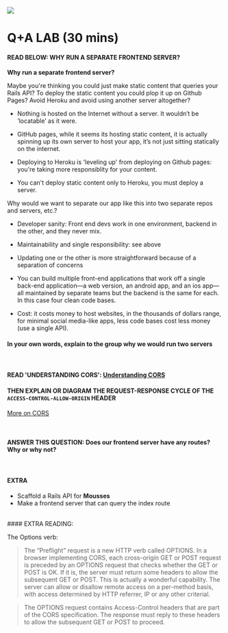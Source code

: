 ![](https://i.imgur.com/mS4bLMs.png)
# Q+A LAB (30 mins)

#### READ BELOW: WHY RUN A SEPARATE FRONTEND SERVER?

**Why run a separate frontend server?**

Maybe you're thinking you could just make static content that queries your Rails API? To deploy the static content you could plop it up on Github Pages? Avoid Heroku and avoid using another server altogether?

* Nothing is hosted on the Internet without a server. It wouldn’t be ‘locatable’ as it were.

* GitHub pages, while it seems its hosting static content, it is actually spinning up its own server to host your app, it’s not just sitting statically on the internet.

* Deploying to Heroku is 'leveling up' from deploying on Github pages: you're taking more responsiblity for your content.

* You can't deploy static content only to Heroku, you must deploy a server.


Why would we want to separate our app like this into two separate repos and servers, etc.?

- Developer sanity: Front end devs work in one environment, backend in the other, and they never mix.

- Maintainability and single responsibility: see above

- Updating one or the other is more straightforward because of a separation of concerns

- You can build multiple front-end applications that work off a single back-end application—a web version, an android app, and an ios app—all maintained by separate teams but the backend is the same for each. In this case four clean code bases.

- Cost: it costs money to host websites, in the thousands of dollars range, for minimal social media-like apps, less code bases cost less money (use a single API).

#### In your own words, explain to the group why we would run two servers

<br>

#### READ 'UNDERSTANDING CORS': [Understanding CORS](https://spring.io/understanding/CORS)

#### THEN EXPLAIN OR DIAGRAM THE REQUEST-RESPONSE CYCLE OF THE `ACCESS-CONTROL-ALLOW-ORIGIN` HEADER

[More on CORS](https://www.nczonline.net/blog/2010/05/25/cross-domain-ajax-with-cross-origin-resource-sharing/)

<br>

#### ANSWER THIS QUESTION: Does our frontend server have any routes? Why or why not?

<br>

#### EXTRA

* Scaffold a Rails API for **Mousses**
* Make a frontend server that can query the index route

<br>
#### EXTRA READING:

The Options verb:

> The “Preflight” request is a new HTTP verb called OPTIONS.  In a browser implementing CORS, each cross-origin GET or POST request is preceded by an OPTIONS request that checks whether the GET or POST is OK.  If it is, the server must return some headers to allow the subsequent GET or POST.  This is actually a wonderful capability.  The server can allow or disallow remote access on a per-method basis, with access determined by HTTP referrer, IP or any other criterial.

> The OPTIONS request contains Access-Control headers that are part of the CORS specification.  The response must reply to these headers to allow the subsequent GET or POST to proceed.

